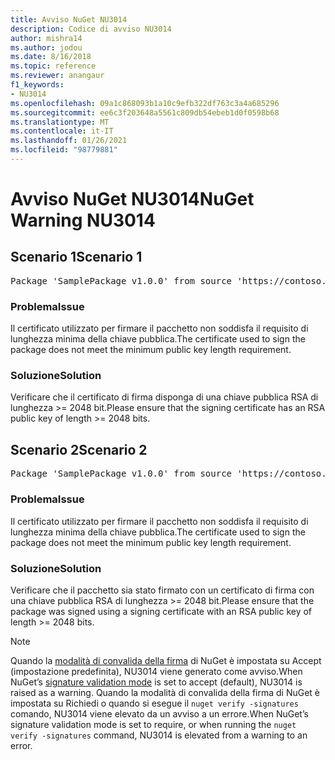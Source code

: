 ```yaml
---
title: Avviso NuGet NU3014
description: Codice di avviso NU3014
author: mishra14
ms.author: jodou
ms.date: 8/16/2018
ms.topic: reference
ms.reviewer: anangaur
f1_keywords:
- NU3014
ms.openlocfilehash: 09a1c868093b1a10c9efb322df763c3a4a685296
ms.sourcegitcommit: ee6c3f203648a5561c809db54ebeb1d0f0598b68
ms.translationtype: MT
ms.contentlocale: it-IT
ms.lasthandoff: 01/26/2021
ms.locfileid: "98779881"
---
```

# <a name="nuget-warning-nu3014"></a><span data-ttu-id="4e801-103">Avviso NuGet NU3014</span><span class="sxs-lookup"><span data-stu-id="4e801-103">NuGet Warning NU3014</span></span>

## <a name="scenario-1"></a><span data-ttu-id="4e801-104">Scenario 1</span><span class="sxs-lookup"><span data-stu-id="4e801-104">Scenario 1</span></span>

<pre>Package 'SamplePackage v1.0.0' from source 'https://contoso.com/index.json': The signing certificate does not meet a minimum public key length requirement.</pre>

### <a name="issue"></a><span data-ttu-id="4e801-105">Problema</span><span class="sxs-lookup"><span data-stu-id="4e801-105">Issue</span></span>

<span data-ttu-id="4e801-106">Il certificato utilizzato per firmare il pacchetto non soddisfa il requisito di lunghezza minima della chiave pubblica.</span><span class="sxs-lookup"><span data-stu-id="4e801-106">The certificate used to sign the package does not meet the minimum public key length requirement.</span></span>


### <a name="solution"></a><span data-ttu-id="4e801-107">Soluzione</span><span class="sxs-lookup"><span data-stu-id="4e801-107">Solution</span></span>

<span data-ttu-id="4e801-108">Verificare che il certificato di firma disponga di una chiave pubblica RSA di lunghezza >= 2048 bit.</span><span class="sxs-lookup"><span data-stu-id="4e801-108">Please ensure that the signing certificate has an RSA public key of length >= 2048 bits.</span></span>



## <a name="scenario-2"></a><span data-ttu-id="4e801-109">Scenario 2</span><span class="sxs-lookup"><span data-stu-id="4e801-109">Scenario 2</span></span>

<pre>Package 'SamplePackage v1.0.0' from source 'https://contoso.com/index.json': The primary signature's certificate does not meet a minimum public key length requirement.</pre>

### <a name="issue"></a><span data-ttu-id="4e801-110">Problema</span><span class="sxs-lookup"><span data-stu-id="4e801-110">Issue</span></span>

<span data-ttu-id="4e801-111">Il certificato utilizzato per firmare il pacchetto non soddisfa il requisito di lunghezza minima della chiave pubblica.</span><span class="sxs-lookup"><span data-stu-id="4e801-111">The certificate used to sign the package does not meet the minimum public key length requirement.</span></span>


### <a name="solution"></a><span data-ttu-id="4e801-112">Soluzione</span><span class="sxs-lookup"><span data-stu-id="4e801-112">Solution</span></span>

<span data-ttu-id="4e801-113">Verificare che il pacchetto sia stato firmato con un certificato di firma con una chiave pubblica RSA di lunghezza >= 2048 bit.</span><span class="sxs-lookup"><span data-stu-id="4e801-113">Please ensure that the package was signed using a signing certificate with an RSA public key of length >= 2048 bits.</span></span>


> [!Note]
> <span data-ttu-id="4e801-114">Quando la [modalità di convalida della firma](../../consume-packages/installing-signed-packages.md#configure-package-signature-requirements) di NuGet è impostata su Accept (impostazione predefinita), NU3014 viene generato come avviso.</span><span class="sxs-lookup"><span data-stu-id="4e801-114">When NuGet’s [signature validation mode](../../consume-packages/installing-signed-packages.md#configure-package-signature-requirements) is set to accept (default), NU3014 is raised as a warning.</span></span> <span data-ttu-id="4e801-115">Quando la modalità di convalida della firma di NuGet è impostata su Richiedi o quando si esegue il `nuget verify -signatures` comando, NU3014 viene elevato da un avviso a un errore.</span><span class="sxs-lookup"><span data-stu-id="4e801-115">When NuGet’s signature validation mode is set to require, or when running the `nuget verify -signatures` command, NU3014 is elevated from a warning to an error.</span></span> 
